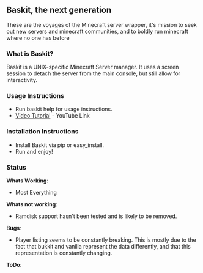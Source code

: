 ## Baskit, the next generation

These are the voyages of the Minecraft server wrapper, it's mission to seek 
out new servers and minecraft communities, and to boldly run minecraft where
no one has before

### What is Baskit?

Baskit is a UNIX-specific Minecraft Server manager.  It uses a screen session to detach the server from the main console, but still allow for interactivity.

### Usage Instructions

* Run baskit help for usage instructions.
* [Video Tutorial](http://www.youtube.com/watch?v=DBM1LF93O4k) - YouTube Link


### Installation Instructions

* Install Baskit via pip or easy_install.
* Run and enjoy!

### Status

__Whats Working__:

* Most Everything

__Whats not working__:

* Ramdisk support hasn't been tested and is likely to be removed.

__Bugs__:

* Player listing seems to be constantly breaking.  This is mostly due to the fact that bukkit and vanilla represent the data differently, and that this representation is constantly changing.

__ToDo__:


